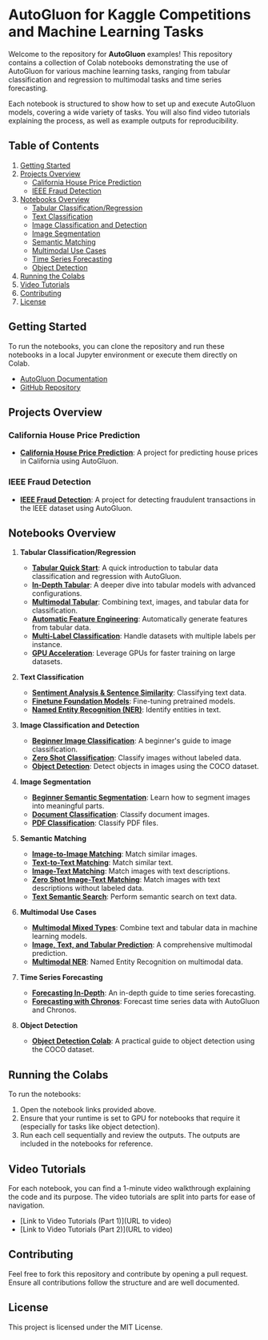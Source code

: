 # AutoGluon for Kaggle Competitions and Machine Learning Tasks

Welcome to the repository for **AutoGluon** examples! This repository contains a collection of Colab notebooks demonstrating the use of AutoGluon for various machine learning tasks, ranging from tabular classification and regression to multimodal tasks and time series forecasting.

Each notebook is structured to show how to set up and execute AutoGluon models, covering a wide variety of tasks. You will also find video tutorials explaining the process, as well as example outputs for reproducibility.

## Table of Contents
1. [Getting Started](#getting-started)
2. [Projects Overview](#projects-overview)
   - [California House Price Prediction](#california-house-price-prediction)
   - [IEEE Fraud Detection](#ieee-fraud-detection)
3. [Notebooks Overview](#notebooks-overview)
   - [Tabular Classification/Regression](#tabular-classificationregression)
   - [Text Classification](#text-classification)
   - [Image Classification and Detection](#image-classification-and-detection)
   - [Image Segmentation](#image-segmentation)
   - [Semantic Matching](#semantic-matching)
   - [Multimodal Use Cases](#multimodal-use-cases)
   - [Time Series Forecasting](#time-series-forecasting)
   - [Object Detection](#object-detection)
4. [Running the Colabs](#running-the-colabs)
5. [Video Tutorials](#video-tutorials)
6. [Contributing](#contributing)
7. [License](#license)

## Getting Started

To run the notebooks, you can clone the repository and run these notebooks in a local Jupyter environment or execute them directly on Colab.

- [AutoGluon Documentation](https://auto.gluon.ai/stable/index.html)
- [GitHub Repository](https://github.com/autogluon/autogluon)

## Projects Overview

### California House Price Prediction
- **[California House Price Prediction](./CaliforniaHousePred.ipynb)**: A project for predicting house prices in California using AutoGluon.

### IEEE Fraud Detection
- **[IEEE Fraud Detection](./IEEEFraud.ipynb)**: A project for detecting fraudulent transactions in the IEEE dataset using AutoGluon.

## Notebooks Overview

1. **Tabular Classification/Regression**
   - **[Tabular Quick Start](./a_2_AutoGluonTabular_QuickStart.ipynb)**: A quick introduction to tabular data classification and regression with AutoGluon.
   - **[In-Depth Tabular](./a_1_AutoGluonTabular_InDepth.ipynb)**: A deeper dive into tabular models with advanced configurations.
   - **[Multimodal Tabular](./a_3_AutoGluonTabular-Multimodal.ipynb)**: Combining text, images, and tabular data for classification.
   - **[Automatic Feature Engineering](./a_4_AutoGluonTabular-featureEngineering.ipynb)**: Automatically generate features from tabular data.
   - **[Multi-Label Classification](./a_5_AutoGluonTabular-Multilabel.ipynb)**: Handle datasets with multiple labels per instance.
   - **[GPU Acceleration](./a_6_AutoGluonTabular-GPU.ipynb)**: Leverage GPUs for faster training on large datasets.

2. **Text Classification**
   - **[Sentiment Analysis & Sentence Similarity](./b_1_Beginner-text.ipynb)**: Classifying text data.
   - **[Finetune Foundation Models](./b_2_Multilingual-text.ipynb)**: Fine-tuning pretrained models.
   - **[Named Entity Recognition (NER)](./b_3_NER.ipynb)**: Identify entities in text.

3. **Image Classification and Detection**
   - **[Beginner Image Classification](./d_1_BeginnerImage-cls.ipynb)**: A beginner's guide to image classification.
   - **[Zero Shot Classification](./d_2_Clip-zeroshot.ipynb)**: Classify images without labeled data.
   - **[Object Detection](./d_3_QuickStart_coco.ipynb)**: Detect objects in images using the COCO dataset.

4. **Image Segmentation**
   - **[Beginner Semantic Segmentation](./e_1_BeginnerSemantic_Seg.ipynb)**: Learn how to segment images into meaningful parts.
   - **[Document Classification](./e_2_DocumentClassification.ipynb)**: Classify document images.
   - **[PDF Classification](./e_3_PDFClassification.ipynb)**: Classify PDF files.

5. **Semantic Matching**
   - **[Image-to-Image Matching](./f_1_Image2Image-Matching.ipynb)**: Match similar images.
   - **[Text-to-Text Matching](./f_2_Text2Text-Matching.ipynb)**: Match similar text.
   - **[Image-Text Matching](./f_3_Image_Text-Matching.ipynb)**: Match images with text descriptions.
   - **[Zero Shot Image-Text Matching](./f_4_ZeroShot_Img_Text-Matching.ipynb)**: Match images with text descriptions without labeled data.
   - **[Text Semantic Search](./f_5_Text_Semantic_Search.ipynb)**: Perform semantic search on text data.

6. **Multimodal Use Cases**
   - **[Multimodal Mixed Types](./g_1_Multimodal_Text_Tabular.ipynb)**: Combine text and tabular data in machine learning models.
   - **[Image, Text, and Tabular Prediction](./g_2_Beginner_Multimodal.ipynb)**: A comprehensive multimodal prediction.
   - **[Multimodal NER](./g_3_Multimodal_NER.ipynb)**: Named Entity Recognition on multimodal data.

7. **Time Series Forecasting**
   - **[Forecasting In-Depth](./h_1_Forecasting-Indepth.ipynb)**: An in-depth guide to time series forecasting.
   - **[Forecasting with Chronos](./h_2_Forecasting-Chronos.ipynb)**: Forecast time series data with AutoGluon and Chronos.

8. **Object Detection**
   - **[Object Detection Colab](./d_3_QuickStart_coco.ipynb)**: A practical guide to object detection using the COCO dataset.

## Running the Colabs

To run the notebooks:

1. Open the notebook links provided above.
2. Ensure that your runtime is set to GPU for notebooks that require it (especially for tasks like object detection).
3. Run each cell sequentially and review the outputs. The outputs are included in the notebooks for reference.

## Video Tutorials

For each notebook, you can find a 1-minute video walkthrough explaining the code and its purpose. The video tutorials are split into parts for ease of navigation.

- [Link to Video Tutorials (Part 1)](URL to video)
- [Link to Video Tutorials (Part 2)](URL to video)

## Contributing

Feel free to fork this repository and contribute by opening a pull request. Ensure all contributions follow the structure and are well documented.

## License

This project is licensed under the MIT License.
